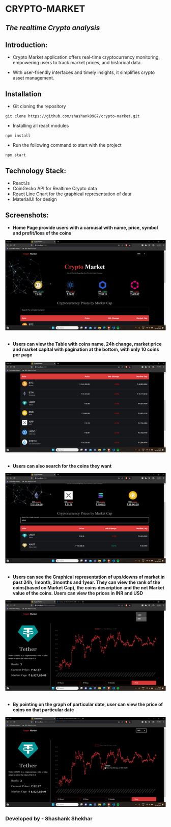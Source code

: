 # CRYPTO-MARKET
## _The realtime Crypto analysis_




## Introduction:
- Crypto Market application offers real-time cryptocurrency monitoring, empowering users to track market prices, and historical data. 

- With user-friendly interfaces and timely insights, it simplifies crypto asset management.

## Installation

- Git cloning the repository
```
git clone https://github.com/shashank8987/crypto-market.git
```
- Installing all react modules
```
npm install
```
- Run the following command to start with the project
```
npm start
```


## Technology Stack:

- ReactJs
- CoinGecko API for Realtime Crypto data
- React Line Chart for the graphical representation of data
- MaterialUI for design

## Screenshots:

- **Home Page provide users with a carousal with name, price, symbol and profit/loss of the coins**

![i1](./images/1.png)
<br/>
<br/>
- **Users can view the Table with coins name, 24h change, market price and market capital with pagination at the bottom, with only 10 coins per page**

![i2](./images/2.png)
<br/>
<br/>
- **Users can also search for the coins they want**

![i3](./images/3.png)
<br/>
<br/>
- **Users can see the Graphical representation of ups/downs of market in past 24h, 1month, 3months and 1year. They can view the rank of the coins(based on Market Cap), the coins description and the net Market value of the coins. Users can view the prices in INR and USD**

![i4](./images/4.png)
<br/>
<br/>
- **By pointing on the graph of particular date, user can view the price of coins on that particular date**

![i5](./images/5.png)

### Developed by - Shashank Shekhar